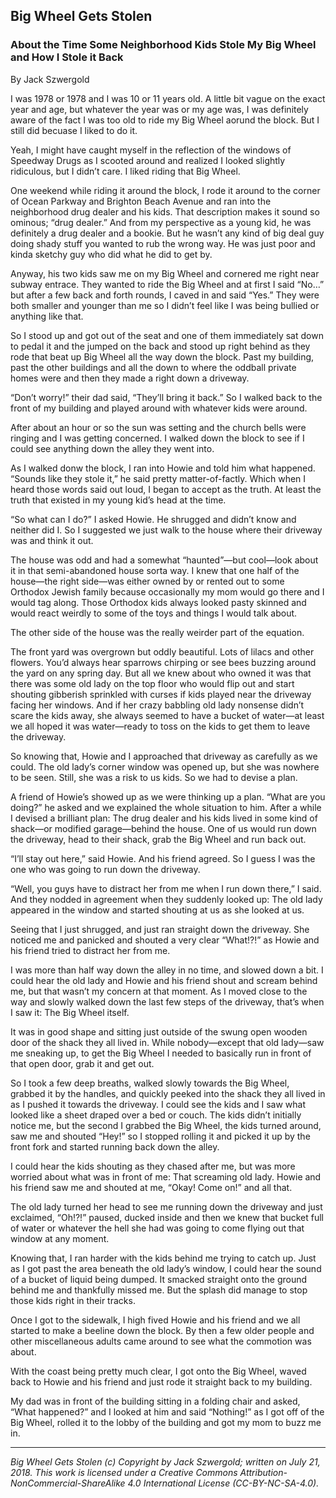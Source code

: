 ## Big Wheel Gets Stolen
### About the Time Some Neighborhood Kids Stole My Big Wheel and How I Stole it Back

By Jack Szwergold

I was 1978 or 1978 and I was 10 or 11 years old. A little bit vague on the exact year and age, but whatever the year was or my age was, I was definitely aware of the fact I was too old to ride my Big Wheel aorund the block. But I still did becuase I liked to do it.

Yeah, I might have caught myself in the reflection of the windows of Speedway Drugs as I scooted around and realized I looked slightly ridiculous, but I didn’t care. I liked riding that Big Wheel.

One weekend while riding it around the block, I rode it around to the corner of Ocean Parkway and Brighton Beach Avenue and ran into the neighborhood drug dealer and his kids. That description makes it sound so ominous; “drug dealer.” And from my perspective as a young kid, he was definitely a drug dealer and a bookie. But he wasn’t any kind of big deal guy doing shady stuff you wanted to rub the wrong way. He was just poor and kinda sketchy guy who did what he did to get by.

Anyway, his two kids saw me on my Big Wheel and cornered me right near subway entrace. They wanted to ride the Big Wheel and at first I said “No…” but after a few back and forth rounds, I caved in and said “Yes.” They were both smaller and younger than me so I didn’t feel like I was being bullied or anything like that.

So I stood up and got out of the seat and one of them immediately sat down to pedal it and the jumped on the back and stood up right behind as they rode that beat up Big Wheel all the way down the block. Past my building, past the other buildings and all the down to where the oddball private homes were and then they made a right down a driveway.

“Don’t worry!” their dad said, “They’ll bring it back.” So I walked back to the front of my building and played around with whatever kids were around.

After about an hour or so the sun was setting and the church bells were ringing and I was getting concerned. I walked down the block to see if I could see anything down the alley they went into.

As I walked donw the block, I ran into Howie and told him what happened. “Sounds like they stole it,” he said pretty matter-of-factly. Which when I heard those words said out loud, I began to accept as the truth. At least the truth that existed in my young kid’s head at the time.

“So what can I do?” I asked Howie. He shrugged and didn’t know and neither did I. So I suggested we just walk to the house where their driveway was and think it out.

The house was odd and had a somewhat “haunted”—but cool—look about it in that semi-abandoned house sorta way. I knew that one half of the house—the right side—was either owned by or rented out to some Orthodox Jewish family because occasionally my mom would go there and I would tag along. Those Orthodox kids always looked pasty skinned and would react weirdly to some of the toys and things I would talk about.

The other side of the house was the really weirder part of the equation.

The front yard was overgrown but oddly beautiful. Lots of lilacs and other flowers. You’d always hear sparrows chirping or see bees buzzing around the yard on any spring day. But all we knew about who owned it was that there was some old lady on the top floor who would flip out and start shouting gibberish sprinkled with curses if kids played near the driveway facing her windows. And if her crazy babbling old lady nonsense didn’t scare the kids away, she always seemed to have a bucket of water—at least we all hoped it was water—ready to toss on the kids to get them to leave the driveway.

So knowing that, Howie and I approached that driveway as carefully as we could. The old lady’s corner window was opened up, but she was nowhere to be seen. Still, she was a risk to us kids. So we had to devise a plan.

A friend of Howie’s showed up as we were thinking up a plan. “What are you doing?” he asked and we explained the whole situation to him. After a while I devised a brilliant plan: The drug dealer and his kids lived in some kind of shack—or modified garage—behind the house. One of us would run down the driveway, head to their shack, grab the Big Wheel and run back out.

“I’ll stay out here,” said Howie. And his friend agreed. So I guess I was the one who was going to run down the driveway.

“Well, you guys have to distract her from me when I run down there,” I said. And they nodded in agreement when they suddenly looked up: The old lady appeared in the window and started shouting at us as she looked at us.

Seeing that I just shrugged, and just ran straight down the driveway. She noticed me and panicked and shouted a very clear “What!?!” as Howie and his friend tried to distract her from me.

I was more than half way down the alley in no time, and slowed down a bit. I could hear the old lady and Howie and his friend shout and scream behind me, but that wasn’t my concern at that moment. As I moved close to the way and slowly walked down the last few steps of the driveway, that’s when I saw it: The Big Wheel itself.

It was in good shape and sitting just outside of the swung open wooden door of the shack they all lived in. While nobody—except that old lady—saw me sneaking up, to get the Big Wheel I needed to basically run in front of that open door, grab it and get out.

So I took a few deep breaths, walked slowly towards the Big Wheel, grabbed it by the handles, and quickly peeked into the shack they all lived in as I pushed it towards the driveway. I could see the kids and I saw what looked like a sheet draped over a bed or couch. The kids didn’t initially notice me, but the second I grabbed the Big Wheel, the kids turned around, saw me and shouted “Hey!” so I stopped rolling it and picked it up by the front fork and started running back down the alley.

I could hear the kids shouting as they chased after me, but was more worried about what was in front of me: That screaming old lady. Howie and his friend saw me and shouted at me, “Okay! Come on!” and all that.

The old lady turned her head to see me running down the driveway and just exclaimed, “Oh!?!” paused, ducked inside and then we knew that  bucket full of water or whatever the hell she had was going to come flying out that window at any moment.

Knowing that, I ran harder with the kids behind me trying to catch up. Just as I got past the area beneath the old lady’s window, I could hear the sound of a bucket of liquid being dumped. It smacked straight onto the ground behind me and thankfully missed me. But the splash did manage to stop those kids right in their tracks.

Once I got to the sidewalk, I high fived Howie and his friend and we all started to make a beeline down the block. By then a few older people and other miscellaneous adults came around to see what the commotion was about.

With the coast being pretty much clear, I got onto the Big Wheel, waved back to Howie and his friend and just rode it straight back to my building.  

My dad was in front of the building sitting in a folding chair and asked, “What happened?” and I looked at him and said “Nothing!” as I got off of the Big Wheel, rolled it to the lobby of the building and got my mom to buzz me in.

***

*Big Wheel Gets Stolen (c) Copyright by Jack Szwergold; written on July 21, 2018. This work is licensed under a Creative Commons Attribution-NonCommercial-ShareAlike 4.0 International License (CC-BY-NC-SA-4.0).*